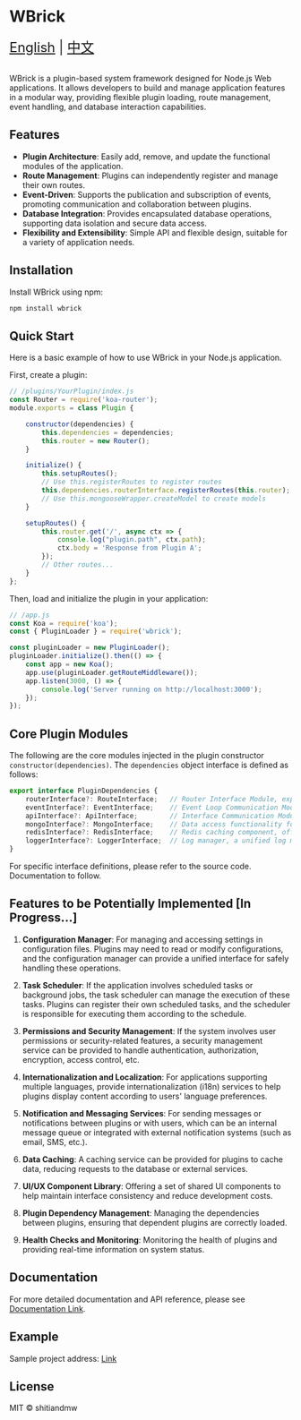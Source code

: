 # WBrick


<div style="font-size: 1.5rem;">
  <a href="./README.md">English</a> |
  <a href="./README_CN.md">中文</a>
</div>
</br>


WBrick is a plugin-based system framework designed for Node.js Web applications. It allows developers to build and manage application features in a modular way, providing flexible plugin loading, route management, event handling, and database interaction capabilities.

## Features

- **Plugin Architecture**: Easily add, remove, and update the functional modules of the application.
- **Route Management**: Plugins can independently register and manage their own routes.
- **Event-Driven**: Supports the publication and subscription of events, promoting communication and collaboration between plugins.
- **Database Integration**: Provides encapsulated database operations, supporting data isolation and secure data access.
- **Flexibility and Extensibility**: Simple API and flexible design, suitable for a variety of application needs.

## Installation

Install WBrick using npm:

```bash
npm install wbrick
```

## Quick Start
Here is a basic example of how to use WBrick in your Node.js application.

First, create a plugin:

```javascript
// /plugins/YourPlugin/index.js
const Router = require('koa-router');
module.exports = class Plugin {

    constructor(dependencies) {
        this.dependencies = dependencies;
        this.router = new Router();
    }

    initialize() {
        this.setupRoutes();
        // Use this.registerRoutes to register routes
        this.dependencies.routerInterface.registerRoutes(this.router);
        // Use this.mongooseWrapper.createModel to create models
    }

    setupRoutes() {
        this.router.get('/', async ctx => {
            console.log("plugin.path", ctx.path);
            ctx.body = 'Response from Plugin A';
        });
        // Other routes...
    }
};
```

Then, load and initialize the plugin in your application:

```javascript
// /app.js
const Koa = require('koa');
const { PluginLoader } = require('wbrick');

const pluginLoader = new PluginLoader();
pluginLoader.initialize().then(() => {
    const app = new Koa();
    app.use(pluginLoader.getRouteMiddleware());
    app.listen(3000, () => {
        console.log('Server running on http://localhost:3000');
    });
});
```

## Core Plugin Modules

The following are the core modules injected in the plugin constructor `constructor(dependencies)`. The `dependencies` object interface is defined as follows:

```javascript
export interface PluginDependencies {
    routerInterface?: RouteInterface;   // Router Interface Module, exposes router registration methods, allowing each plugin to have its own routes.
    eventInterface?: EventInterface;    // Event Loop Communication Module, implements inter-plugin event communication through event publishing, subscribing, and unsubscribing. The interface is as follows:
    apiInterface?: ApiInterface;        // Interface Communication Module, enables plugin API registration and invocation, facilitating communication between plugins.
    mongoInterface?: MongoInterface;    // Data access functionality for the MongoDB component, providing MongoDB database management capabilities.
    redisInterface?: RedisInterface;    // Redis caching component, offering caching read and write functionality.
    loggerInterface?: LoggerInterface;  // Log manager, a unified log manager that allows plugins to record their own logs.
}
```
For specific interface definitions, please refer to the source code. Documentation to follow.

## Features to be Potentially Implemented [In Progress...]

1. **Configuration Manager**: For managing and accessing settings in configuration files. Plugins may need to read or modify configurations, and the configuration manager can provide a unified interface for safely handling these operations.

2. **Task Scheduler**: If the application involves scheduled tasks or background jobs, the task scheduler can manage the execution of these tasks. Plugins can register their own scheduled tasks, and the scheduler is responsible for executing them according to the schedule.

3. **Permissions and Security Management**: If the system involves user permissions or security-related features, a security management service can be provided to handle authentication, authorization, encryption, access control, etc.

4. **Internationalization and Localization**: For applications supporting multiple languages, provide internationalization (i18n) services to help plugins display content according to users' language preferences.

5. **Notification and Messaging Services**: For sending messages or notifications between plugins or with users, which can be an internal message queue or integrated with external notification systems (such as email, SMS, etc.).

6. **Data Caching**: A caching service can be provided for plugins to cache data, reducing requests to the database or external services.

7. **UI/UX Component Library**: Offering a set of shared UI components to help maintain interface consistency and reduce development costs.

8. **Plugin Dependency Management**: Managing the dependencies between plugins, ensuring that dependent plugins are correctly loaded.

9. **Health Checks and Monitoring**: Monitoring the health of plugins and providing real-time information on system status.

## Documentation

For more detailed documentation and API reference, please see [Documentation Link]().

## Example

Sample project address: [Link](https://github.com/shitiandmw/wbrick-demo.git)


## License
MIT © shitiandmw